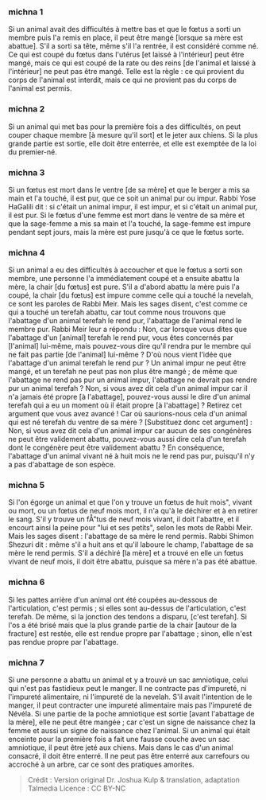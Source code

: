
### michna 1
Si un animal avait des difficultés à mettre bas et que le fœtus a sorti un membre puis l'a remis en place, il peut être mangé [lorsque sa mère est abattue]. S'il a sorti sa tête, même s'il l'a rentrée, il est considéré comme né. Ce qui est coupé du fœtus dans l'utérus [et laissé à l'intérieur] peut être mangé, mais ce qui est coupé de la rate ou des reins [de l'animal et laissé à l'intérieur] ne peut pas être mangé. Telle est la règle : ce qui provient du corps de l'animal est interdit, mais ce qui ne provient pas du corps de l'animal est permis.

### michna 2
Si un animal qui met bas pour la première fois a des difficultés, on peut couper chaque membre [à mesure qu'il sort] et le jeter aux chiens. Si la plus grande partie est sortie, elle doit être enterrée, et elle est exemptée de la loi du premier-né.

### michna 3
Si un fœtus est mort dans le ventre [de sa mère] et que le berger a mis sa main et l'a touché, il est pur, que ce soit un animal pur ou impur. Rabbi Yose HaGalili dit : si c'était un animal impur, il est impur, et si c'était un animal pur, il est pur. Si le fœtus d'une femme est mort dans le ventre de sa mère et que la sage-femme a mis sa main et l'a touché, la sage-femme est impure pendant sept jours, mais la mère est pure jusqu'à ce que le fœtus sorte.

### michna 4
Si un animal a eu des difficultés à accoucher et que le fœtus a sorti son membre, une personne l'a immédiatement coupé et a ensuite abattu la mère, la chair [du fœtus] est pure. S'il a d'abord abattu la mère puis l'a coupé, la chair [du fœtus] est impure comme celle qui a touché la nevelah, ce sont les paroles de Rabbi Meir. Mais les sages disent, c'est comme ce qui a touché un terefah abattu, car tout comme nous trouvons que l'abattage d'un animal terefah le rend pur, l'abattage de l'animal rend le membre pur. Rabbi Meir leur a répondu : Non, car lorsque vous dites que l'abattage d'un [animal] terefah le rend pur, vous êtes concernés par [l'animal] lui-même, mais pouvez-vous dire qu'il rendra pur le membre qui ne fait pas partie [de l'animal] lui-même ? D'où nous vient l'idée que l'abattage d'un animal terefah le rend pur ? Un animal impur ne peut être mangé, et un terefah ne peut pas non plus être mangé ; de même que l'abattage ne rend pas pur un animal impur, l'abattage ne devrait pas rendre pur un animal terefah ? Non, si vous avez dit cela d'un animal impur car il n'a jamais été propre [à l'abattage], pouvez-vous aussi le dire d'un animal terefah qui a eu un moment où il était propre [à l'abattage] ? Retirez cet argument que vous avez avancé ! Car où saurions-nous cela d'un animal qui est né terefah du ventre de sa mère ? [Substituez donc cet argument] : Non, si vous avez dit cela d'un animal impur car aucun de ses congénères ne peut être validement abattu, pouvez-vous aussi dire cela d'un terefah dont le congénère peut être validement abattu ? En conséquence, l'abattage d'un animal vivant né à huit mois ne le rend pas pur, puisqu'il n'y a pas d'abattage de son espèce.

### michna 5
Si l'on égorge un animal et que l'on y trouve un fœtus de huit mois", vivant ou mort, ou un fœtus de neuf mois mort, il n'a qu'à le déchirer et à en retirer le sang. S'il y trouve un fÅ"tus de neuf mois vivant, il doit l'abattre, et il encourt ainsi la peine pour "lui et ses petits", selon les mots de Rabbi Meir. Mais les sages disent : l'abattage de sa mère le rend permis. Rabbi Shimon Shezuri dit : même s'il a huit ans et qu'il laboure le champ, l'abattage de sa mère le rend permis. S'il a déchiré [la mère] et a trouvé en elle un fœtus vivant de neuf mois, il doit être abattu, puisque sa mère n'a pas été abattue.

### michna 6
Si les pattes arrière d'un animal ont été coupées au-dessous de l'articulation, c'est permis ; si elles sont au-dessus de l'articulation, c'est terefah. De même, si la jonction des tendons a disparu, [c'est terefah]. Si l'os a été brisé mais que la plus grande partie de la chair [autour de la fracture] est restée, elle est rendue propre par l'abattage ; sinon, elle n'est pas rendue propre par l'abattage.

### michna 7
Si une personne a abattu un animal et y a trouvé un sac amniotique, celui qui n'est pas fastidieux peut le manger. Il ne contracte pas d'impureté, ni l'impureté alimentaire, ni l'impureté de la nevelah. S'il avait l'intention de le manger, il peut contracter une impureté alimentaire mais pas l'impureté de Névéla. Si une partie de la poche amniotique est sortie [avant l'abattage de la mère], elle ne peut être mangée ; car c'est un signe de naissance chez la femme et aussi un signe de naissance chez l'animal. Si un animal qui était enceinte pour la première fois a fait une fausse couche avec un sac amniotique, il peut être jeté aux chiens. Mais dans le cas d'un animal consacré, il doit être enterré. Il ne peut pas être enterré aux carrefours ou accroché à un arbre, car ce sont des pratiques amorites.

>Crédit : Version original Dr. Joshua Kulp & translation, adaptation Talmedia
>Licence : CC BY-NC